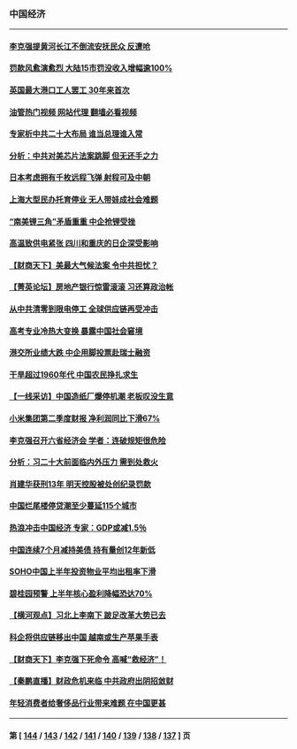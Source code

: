 ### 中国经济
---
#### [李克强提黄河长江不倒流安抚民众 反遭呛](../../pages/ncid283/n13807300.md?08221245) 
#### [罚款风愈演愈烈 大陆15市罚没收入增幅逾100%](../../pages/ncid283/n13807273.md?08221245) 
#### [英国最大港口工人罢工 30年来首次](../../pages/ncid283/n13807241.md?08221245) 
#### [油管热门视频 网站代理 翻墙必看视频](http://209.222.30.114:81/youtube.html?08221245)
#### [专家析中共二十大布局 谁当总理谁入常](../../pages/ncid283/n13807204.md?08221245) 
#### [分析：中共对美芯片法案跳脚 但无还手之力](../../pages/ncid283/n13806771.md?08221245) 
#### [日本考虑拥有千枚远程飞弹 射程可及中朝](../../pages/ncid283/n13807125.md?08221245) 
#### [上海大型民办托育停业 无人带娃成社会难题](../../pages/ncid283/n13806984.md?08221245) 
#### [“南美锂三角”矛盾重重 中企抢锂受挫](../../pages/ncid283/n13806981.md?08221245) 
#### [高温致供电紧张 四川和重庆的日企深受影响](../../pages/ncid283/n13806946.md?08221245) 
#### [【财商天下】美最大气候法案 令中共担忧？](../../pages/ncid283/n13806783.md?08221245) 
#### [【菁英论坛】房地产银行惊雷滚滚 习还算政治帐](../../pages/ncid283/n13806740.md?08221245) 
#### [从中共清零到限电停工 全球供应链再受冲击](../../pages/ncid283/n13806699.md?08221245) 
#### [高考专业冷热大变换 暴露中国社会窘境](../../pages/ncid283/n13806661.md?08221245) 
#### [港交所业绩大跌 中企用脚投票赴瑞士融资](../../pages/ncid283/n13806657.md?08221245) 
#### [干旱超过1960年代 中国农民挣扎求生](../../pages/ncid283/n13806668.md?08221245) 
#### [【一线采访】中国造纸厂爆停机潮 老板叹没生意](../../pages/ncid283/n13806400.md?08221245) 
#### [小米集团第二季度财报 净利润同比下滑67%](../../pages/ncid283/n13806210.md?08221245) 
#### [李克强召开六省经济会 学者：连破规矩很危险](../../pages/ncid283/n13806007.md?08221245) 
#### [分析：习二十大前面临内外压力 需到处救火](../../pages/ncid283/n13805569.md?08221245) 
#### [肖建华获刑13年 明天控股被处创纪录罚款](../../pages/ncid283/n13805882.md?08221245) 
#### [中国烂尾楼停贷潮至少蔓延115个城市](../../pages/ncid283/n13805842.md?08221245) 
#### [热浪冲击中国经济 专家：GDP或减1.5％](../../pages/ncid283/n13805839.md?08221245) 
#### [中国连续7个月减持美债 持有量创12年新低](../../pages/ncid283/n13805844.md?08221245) 
#### [SOHO中国上半年投资物业平均出租率下滑](../../pages/ncid283/n13805833.md?08221245) 
#### [碧桂园预警 上半年核心盈利降幅恐达70%](../../pages/ncid283/n13805674.md?08221245) 
#### [【横河观点】习北上李南下 跛足改革大势已去](../../pages/ncid283/n13805568.md?08221245) 
#### [科企将供应链移出中国 越南或生产苹果手表](../../pages/ncid283/n13805458.md?08221245) 
#### [【财商天下】李克强下死命令 高喊“救经济”！](../../pages/ncid283/n13805539.md?08221245) 
#### [【秦鹏直播】财政危机来临 中共政府出阴招敛财](../../pages/ncid283/n13805559.md?08221245) 
#### [年轻消费者给奢侈品行业带来难题 在中国更甚](../../pages/ncid283/n13805446.md?08221245) 

---
#### 第 [ [144](./144.md?08221245) / [143](./143.md?08221245) / [142](./142.md?08221245) / [141](./141.md?08221245) / [140](./140.md?08221245) / [139](./139.md?08221245) / [138](./138.md?08221245) / [137](./137.md?08221245) ] 页
